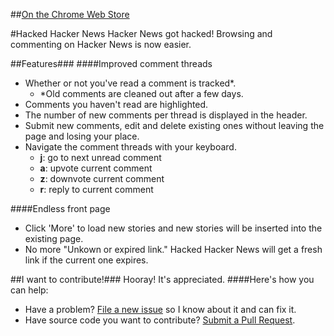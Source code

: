##[On the Chrome Web Store](https://chrome.google.com/webstore/detail/hacked-hacker-news/hlddllcemddpbekleofllndfidcgbgdp)

#Hacked Hacker News
Hacker News got hacked! Browsing and commenting on Hacker News is now easier.

##Features###
####Improved comment threads
* Whether or not you've read a comment is tracked\*.
  * \*Old comments are cleaned out after a few days.
* Comments you haven't read are highlighted.
* The number of new comments per thread is displayed in the header.
* Submit new comments, edit and delete existing ones without leaving the page and losing your place.
* Navigate the comment threads with your keyboard.
  * **j**: go to next unread comment
  * **a**: upvote current comment
  * **z**: downvote current comment
  * **r**: reply to current comment

####Endless front page
* Click 'More' to load new stories and new stories will be inserted into the existing page.
* No more "Unkown or expired link." Hacked Hacker News will get a fresh link if the current one expires.

##I want to contribute!###
Hooray! It's appreciated.
####Here's how you can help:
* Have a problem? [File a new issue](http://github.com/j-clark/hacked_hacker_news/issues) so I know about it and can fix it.
* Have source code you want to contribute? [Submit a Pull Request](http://github.com/j-clark/hacked_hacker_news/pulls).
